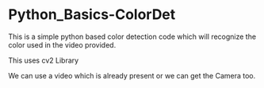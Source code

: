 # Python_Basics-ColorDet
This is a simple python based color detection code which will recognize the color used in the video provided.

This uses cv2 Library

We can use a video which is already present or we can get the Camera too.
